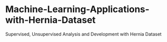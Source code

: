 # Machine-Learning-Applications-with-Hernia-Dataset
Supervised, Unsupervised Analysis and Development with Hernia Dataset
